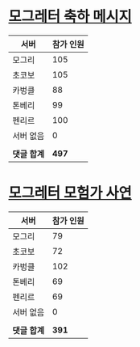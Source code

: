 # [모그레터 축하 메시지](./Event250701_v7_2_10th_moogleletter0.md)

|서버|참가 인원|
|-|-|
|모그리|105|
|초코보|105|
|카벙클|88|
|톤베리|99|
|펜리르|100|
|서버 없음|0|
|||
|**댓글 합계**|**497**|


# [모그레터 모험가 사연](./Event250701_v7_2_10th_moogleletter1.md)

|서버|참가 인원|
|-|-|
|모그리|79|
|초코보|72|
|카벙클|102|
|톤베리|69|
|펜리르|69|
|서버 없음|0|
|||
|**댓글 합계**|**391**|


